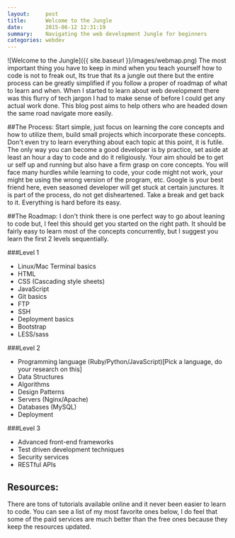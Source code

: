 ```yaml
---
layout:     post
title:      Welcome to the Jungle
date:       2015-06-12 12:31:19
summary:    Navigating the web development Jungle for beginners
categories: webdev
---
```



![Welcome to the Jungle]({{ site.baseurl }}/images/webmap.png)
The most important thing you have to keep in mind when you teach yourself how to code is not to freak out, Its true that its a jungle out there but the entire process can be greatly simplified if you follow a proper of roadmap of what to learn and when. When I started to learn about web development there was this flurry of tech jargon I had to make sense of before I could get any actual work done.  This blog post aims to help others who are headed down the same road navigate more easily.


##The Process:
Start simple, just focus on learning the core concepts and how to utilize them, build small projects which incorporate these concepts. Don't even try to learn everything about each topic at this point, it is futile. The only way you can become a good developer is by practice, set aside at least an hour a day to code and do it religiously. Your aim should be to get ur self up and running but also have a firm grasp on core concepts. You will face many hurdles while learning to code, your code might not work, your might be using the wrong version of the program, etc. Google is your best friend here, even seasoned developer will get stuck at certain junctures. It is part of the process, do not get disheartened. Take a break and get back to it. Everything is hard before its easy.


##The Roadmap:
I don't think there is one perfect way to go about leaning to code but, I feel this should get you started on the right path. It should be fairly easy to learn most of the concepts concurrently, but I suggest you learn the first 2 levels sequentially.

###Level 1
* Linux/Mac Terminal basics
* HTML
* CSS (Cascading style sheets)
* JavaScript
* Git basics
* FTP
* SSH
* Deployment basics
* Bootstrap
* LESS/sass


###Level 2
* Programming language (Ruby/Python/JavaScript)[Pick a language, do your research on this]
* Data Structures
* Algorithms
* Design Patterns
* Servers (Nginx/Apache)
* Databases (MySQL)
* Deployment

###Level 3
* Advanced front-end frameworks
* Test driven development techniques
* Security services
* RESTful APIs

## Resources:
There are tons of tutorials available online and it never been easier to learn to code. You can see a list of my most favorite ones below, I do feel that some of the  paid services are much better than the free ones because they keep the resources updated.
